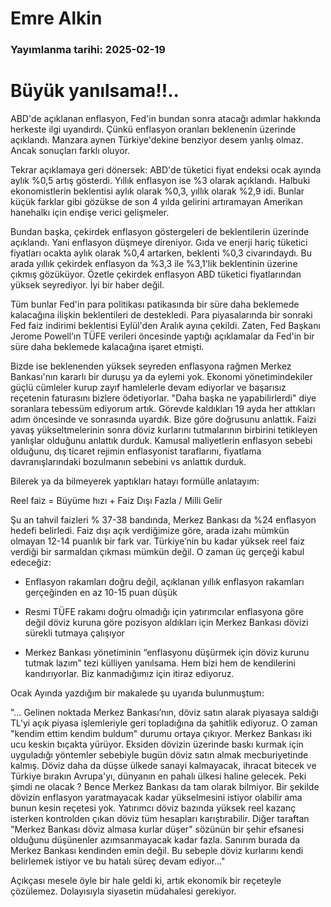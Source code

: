 # Emre Alkin

### Yayımlanma tarihi: 2025-02-19

# Büyük yanılsama!!..

ABD'de açıklanan enflasyon, Fed'in bundan sonra atacağı adımlar hakkında herkeste ilgi uyandırdı. Çünkü enflasyon oranları beklenenin üzerinde açıklandı. Manzara aynen Türkiye'dekine benziyor desem yanlış olmaz. Ancak sonuçları farklı oluyor.

Tekrar açıklamaya geri dönersek: ABD'de tüketici fiyat endeksi ocak ayında aylık %0,5 artış gösterdi. Yıllık enflasyon ise %3 olarak açıklandı. Halbuki ekonomistlerin beklentisi aylık olarak %0,3, yıllık olarak %2,9 idi. Bunlar küçük farklar gibi gözükse de son 4 yılda gelirini artıramayan Amerikan hanehalkı için endişe verici gelişmeler.

Bundan başka, çekirdek enflasyon göstergeleri de beklentilerin üzerinde açıklandı. Yani enflasyon düşmeye direniyor. Gıda ve enerji hariç tüketici fiyatları ocakta aylık olarak %0,4 artarken, beklenti %0,3 civarındaydı. Bu arada yıllık çekirdek enflasyon da %3,3 ile %3,1'lik beklentinin üzerine çıkmış gözüküyor. Özetle çekirdek enflasyon ABD tüketici fiyatlarından yüksek seyrediyor. İyi bir haber değil.

Tüm bunlar Fed'in para politikası patikasında bir süre daha beklemede kalacağına ilişkin beklentileri de destekledi. Para piyasalarında bir sonraki Fed faiz indirimi beklentisi Eylül'den Aralık ayına çekildi. Zaten, Fed Başkanı Jerome Powell’ın TÜFE verileri öncesinde yaptığı açıklamalar da Fed'in bir süre daha beklemede kalacağına işaret etmişti.

Bizde ise beklenenden yüksek seyreden enflasyona rağmen Merkez Bankası'nın kararlı bir duruşu ya da eylemi yok. Ekonomi yönetimindekiler güçlü cümleler kurup zayıf hamlelerle devam ediyorlar ve başarısız reçetenin faturasını bizlere ödetiyorlar. "Daha başka ne yapabilirlerdi" diye soranlara tebessüm ediyorum artık. Görevde kaldıkları 19 ayda her attıkları adım öncesinde ve sonrasında uyardık. Bize göre doğrusunu anlattık. Faizi yavaş yükseltmelerinin sonra döviz kurlarını tutmalarının birbirini tetikleyen yanlışlar olduğunu anlattık durduk. Kamusal maliyetlerin enflasyon sebebi olduğunu, dış ticaret rejimin enflasyonist taraflarını, fiyatlama davranışlarındaki bozulmanın sebebini vs anlattık durduk.

Bilerek ya da bilmeyerek yaptıkları hatayı formülle anlatayım:

Reel faiz = Büyüme hızı + Faiz Dışı Fazla / Milli Gelir

Şu an tahvil faizleri % 37-38 bandında, Merkez Bankası da %24 enflasyon hedefi belirledi. Faiz dışı açık verdiğimize göre, arada izahı mümkün olmayan 12-14 puanlık bir fark var. Türkiye’nin bu kadar yüksek reel faiz verdiği bir sarmaldan çıkması mümkün değil. O zaman üç gerçeği kabul edeceğiz:

- Enflasyon rakamları doğru değil, açıklanan yıllık enflasyon rakamları gerçeğinden en az 10-15 puan düşük

- Resmi TÜFE rakamı doğru olmadığı için yatırımcılar enflasyona göre değil döviz kuruna göre pozisyon aldıkları için Merkez Bankası dövizi sürekli tutmaya çalışıyor

- Merkez Bankası yönetiminin “enflasyonu düşürmek için döviz kurunu tutmak lazım” tezi külliyen yanılsama. Hem bizi hem de kendilerini kandırıyorlar. Biz kanmadığımız için itiraz ediyoruz.

Ocak Ayında yazdığım bir makalede şu uyarıda bulunmuştum:

"… Gelinen noktada Merkez Bankası’nın, döviz satın alarak piyasaya saldığı TL'yi açık piyasa işlemleriyle geri topladığına da şahitlik ediyoruz. O zaman "kendim ettim kendim buldum" durumu ortaya çıkıyor. Merkez Bankası iki ucu keskin bıçakta yürüyor. Eksiden dövizin üzerinde baskı kurmak için uyguladığı yöntemler sebebiyle bugün döviz satın almak mecburiyetinde kalmış. Döviz daha da düşse ülkede sanayi kalmayacak, ihracat bitecek ve Türkiye bırakın Avrupa'yı, dünyanın en pahalı ülkesi haline gelecek. Peki şimdi ne olacak ? Bence Merkez Bankası da tam olarak bilmiyor. Bir şekilde dövizin enflasyon yaratmayacak kadar yükselmesini istiyor olabilir ama bunun kesin reçetesi yok. Yatırımcı döviz bazında yüksek reel kazanç isterken kontrolden çıkan döviz tüm hesapları karıştırabilir. Diğer taraftan "Merkez Bankası döviz almasa kurlar düşer" sözünün bir şehir efsanesi olduğunu düşünenler azımsanmayacak kadar fazla. Sanırım burada da Merkez Bankası kendinden emin değil. Bu sebeple döviz kurlarını kendi belirlemek istiyor ve bu hatalı süreç devam ediyor..."

Açıkçası mesele öyle bir hale geldi ki, artık ekonomik bir reçeteyle çözülemez. Dolayısıyla siyasetin müdahalesi gerekiyor.

